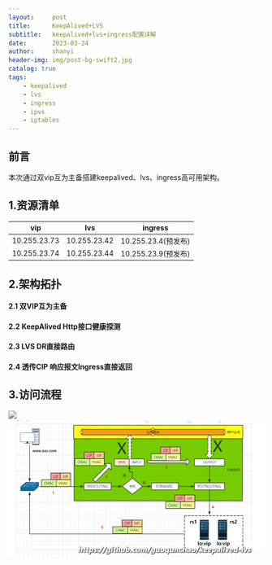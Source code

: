 ```yaml
---
layout:     post
title:      KeepAlived+LVS
subtitle:   keepalived+lvs+ingress配置详解
date:       2023-03-24
author:     shanyi
header-img: img/post-bg-swift2.jpg
catalog: true
tags:
    - keepalived
    - lvs
    - ingress
    - ipvs
    - iptables
---
```


## 前言
本次通过双vip互为主备搭建keepalived、lvs、ingress高可用架构。

## 1.资源清单
| vip | lvs | ingress |
| --- | --- | --- | 
| 10.255.23.73 | 10.255.23.42 | 10.255.23.4(预发布) | 
| 10.255.23.74 | 10.255.23.44 | 10.255.23.9(预发布) | 

## 2.架构拓扑
#### 2.1 双VIP互为主备
#### 2.2 KeepAlived Http接口健康探测
#### 2.3 LVS DR直接路由
#### 2.4 透传CIP 响应报文Ingress直接返回

## 3.访问流程
![](https://qunchao.top/img/2023-03-24-keepalived+lvs/lvs01.jpg)
![](/img/2023-03-24-keepalived+lvs/lvs01.jpg)

